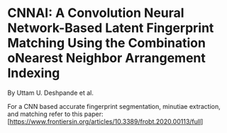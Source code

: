 # CNNAI: A Convolution Neural Network-Based Latent Fingerprint Matching Using the Combination oNearest Neighbor Arrangement Indexing
By Uttam U. Deshpande et al.




For a CNN based accurate fingerprint segmentation, minutiae extraction, and matching refer to this paper: [https://www.frontiersin.org/articles/10.3389/frobt.2020.00113/full] 
